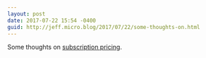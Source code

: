 ```yaml
---
layout: post
date: 2017-07-22 15:54 -0400
guid: http://jeff.micro.blog/2017/07/22/some-thoughts-on.html
---
```

Some thoughts on [subscription pricing](https://jeffvautin.com/2017/07/subscription-pricing/).
